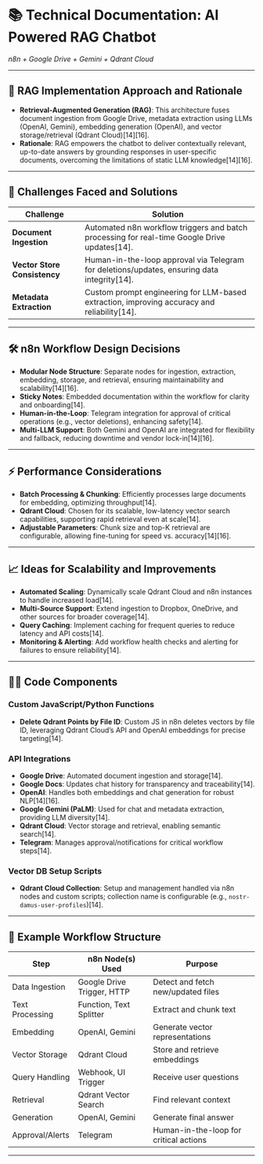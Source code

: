# 📚 Technical Documentation: AI Powered RAG Chatbot  
*n8n + Google Drive + Gemini + Qdrant Cloud*

---

## 🚀 RAG Implementation Approach and Rationale

- **Retrieval-Augmented Generation (RAG)**: This architecture fuses document ingestion from Google Drive, metadata extraction using LLMs (OpenAI, Gemini), embedding generation (OpenAI), and vector storage/retrieval (Qdrant Cloud)[14][16].
- **Rationale**: RAG empowers the chatbot to deliver contextually relevant, up-to-date answers by grounding responses in user-specific documents, overcoming the limitations of static LLM knowledge[14][16].

---

## 🧩 Challenges Faced and Solutions

| Challenge                    | Solution                                                                                 |
|------------------------------|-----------------------------------------------------------------------------------------|
| **Document Ingestion**       | Automated n8n workflow triggers and batch processing for real-time Google Drive updates[14]. |
| **Vector Store Consistency** | Human-in-the-loop approval via Telegram for deletions/updates, ensuring data integrity[14]. |
| **Metadata Extraction**      | Custom prompt engineering for LLM-based extraction, improving accuracy and reliability[14]. |

---

## 🛠️ n8n Workflow Design Decisions

- **Modular Node Structure**: Separate nodes for ingestion, extraction, embedding, storage, and retrieval, ensuring maintainability and scalability[14][16].
- **Sticky Notes**: Embedded documentation within the workflow for clarity and onboarding[14].
- **Human-in-the-Loop**: Telegram integration for approval of critical operations (e.g., vector deletions), enhancing safety[14].
- **Multi-LLM Support**: Both Gemini and OpenAI are integrated for flexibility and fallback, reducing downtime and vendor lock-in[14][16].

---

## ⚡ Performance Considerations

- **Batch Processing & Chunking**: Efficiently processes large documents for embedding, optimizing throughput[14].
- **Qdrant Cloud**: Chosen for its scalable, low-latency vector search capabilities, supporting rapid retrieval even at scale[14].
- **Adjustable Parameters**: Chunk size and top-K retrieval are configurable, allowing fine-tuning for speed vs. accuracy[14][16].

---

## 📈 Ideas for Scalability and Improvements

- **Automated Scaling**: Dynamically scale Qdrant Cloud and n8n instances to handle increased load[14].
- **Multi-Source Support**: Extend ingestion to Dropbox, OneDrive, and other sources for broader coverage[14].
- **Query Caching**: Implement caching for frequent queries to reduce latency and API costs[14].
- **Monitoring & Alerting**: Add workflow health checks and alerting for failures to ensure reliability[14].

---

## 🧑‍💻 Code Components

### Custom JavaScript/Python Functions

- **Delete Qdrant Points by File ID**: Custom JS in n8n deletes vectors by file ID, leveraging Qdrant Cloud’s API and OpenAI embeddings for precise targeting[14].

### API Integrations

- **Google Drive**: Automated document ingestion and storage[14].
- **Google Docs**: Updates chat history for transparency and traceability[14].
- **OpenAI**: Handles both embeddings and chat generation for robust NLP[14][16].
- **Google Gemini (PaLM)**: Used for chat and metadata extraction, providing LLM diversity[14].
- **Qdrant Cloud**: Vector storage and retrieval, enabling semantic search[14].
- **Telegram**: Manages approval/notifications for critical workflow steps[14].

### Vector DB Setup Scripts

- **Qdrant Cloud Collection**: Setup and management handled via n8n nodes and custom scripts; collection name is configurable (e.g., `nostr-damus-user-profiles`)[14].

---

## 📝 Example Workflow Structure

| Step                | n8n Node(s) Used                | Purpose                                      |
|---------------------|---------------------------------|----------------------------------------------|
| Data Ingestion      | Google Drive Trigger, HTTP      | Detect and fetch new/updated files           |
| Text Processing     | Function, Text Splitter         | Extract and chunk text                       |
| Embedding           | OpenAI, Gemini                  | Generate vector representations              |
| Vector Storage      | Qdrant Cloud                    | Store and retrieve embeddings                |
| Query Handling      | Webhook, UI Trigger             | Receive user questions                       |
| Retrieval           | Qdrant Vector Search            | Find relevant context                        |
| Generation          | OpenAI, Gemini                  | Generate final answer                        |
| Approval/Alerts     | Telegram                        | Human-in-the-loop for critical actions       |

---

